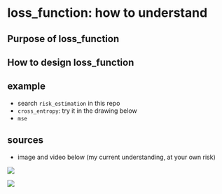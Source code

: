 # loss_function: how to understand

## Purpose of loss_function

## How to design loss_function

## example
- search `risk_estimation` in this repo
- `cross_entropy`: try it in the drawing below
- `mse`

## sources
- image and video below (my current understanding, at your own risk)

![](https://lh3.googleusercontent.com/mpwtQYz-0kWPPxvc6w9_6fVwhi_prA6MnIta-nuRYOPxoYs2D7cn1aDoABu6F4SoWeFI3hKeW9Y_W4e-mJO_yN9ht9pUMi12OXleX2Q3LWnLs6giaHKy5R2XyW0ntP0bjEA2ZJzwiuynCQxkM5sA6UNApdoXhLmnU3rDNiwx-nAML_hOJMlMIPDZfExrtVU-URCAommkNUK6x_-WgQWAKoQA91vcgwakLlUn0i1sz1zFBFpt77RbqpRGQQd3_ZU6zGRy-dqDNAfzIExU9vFILDSWcmcqa2wQbQQMjG9UwcVWuWml1SCqPaUhiHvgPUEJx9udzyzM2DDNjAPdFtTDy2TSnM2AmUmJsJDVVn4zXJ6p0vgotUeVT4UpY826fJk7DsSYsF1lYIAzTcb0ZDV2byxYEAD6toMEWkATQzFzEy2rvF1-tbKMa5SdTlfSyf4cgd4-Hu41V76h_2LwJB5mJzcOLTXTQBpc3hR4VwUSeRxngHQag7uIt7sLZodTtX0xqd-NP-7iEcZkTTT9PQB-oDBAkYbsMZ2HzPLAUHZPKLyhFJD71lD6N6IrWUnvQPysSWwnnyb4JGZrlrDblgJvrpSX8PIz5ya0zNF9b6EGll43aowXPIOmy0ps=w1608-h1136-no)

![](https://pan.baidu.com/s/1nvPu65F)
